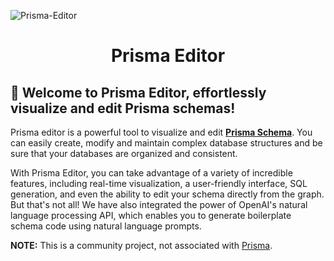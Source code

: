 ![Prisma-Editor](https://github.com/mohammed-bahumaish/prisma-editor/blob/main/apps/web/public/images/banner.png?raw=true)

<div align="center">
  <h1>Prisma Editor</h1>
</div>

## 👋 Welcome to Prisma Editor, effortlessly visualize and edit Prisma schemas!

Prisma editor is a powerful tool to visualize and edit **[Prisma Schema](https://www.prisma.io/docs/concepts/components/prisma-schema)**. You can easily create, modify and maintain complex database structures and be sure that your databases are organized and consistent.

With Prisma Editor, you can take advantage of a variety of incredible features, including real-time visualization, a user-friendly interface, SQL generation, and even the ability to edit your schema directly from the graph. But that's not all! We have also integrated the power of OpenAI's natural language processing API, which enables you to generate boilerplate schema code using natural language prompts.

  
**NOTE:** This is a community project, not associated with [Prisma](https://prisma.io).
